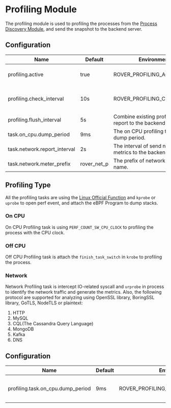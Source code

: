 # Profiling Module

The profiling module is used to profiling the processes from the [Process Discovery Module](../process_discovery/overview.md),
and send the snapshot to the backend server.

## Configuration

| Name | Default | Environment Key | Description |
|------|---------|-----------------|-------------|
| profiling.active | true | ROVER_PROFILING_ACTIVE | Is active the process profiling. |
| profiling.check_interval | 10s | ROVER_PROFILING_CHECK_INTERVAL | Check the profiling task interval. |
| profiling.flush_interval | 5s | Combine existing profiling data and report to the backend interval. |
| task.on_cpu.dump_period | 9ms | The on CPU profiling thread stack dump period. |
| task.network.report_interval | 2s | The interval of send network profiling metrics to the backend. |
| task.network.meter_prefix | rover_net_p | The prefix of network profiling metrics name. |

## Profiling Type

All the profiling tasks are using the [Linux Official Function](https://man7.org/linux/man-pages/man2/perf_event_open.2.html) and `kprobe` or `uprobe` to open perf event,
and attach the eBPF Program to dump stacks.

### On CPU

On CPU Profiling task is using `PERF_COUNT_SW_CPU_CLOCK` to profiling the process with the CPU clock.

### Off CPU

Off CPU Profiling task is attach the `finish_task_switch` in `krobe` to profiling the process.

### Network

Network Profiling task is intercept IO-related syscall and `urprobe` in process to identify the network traffic and generate the metrics.
Also, the following protocol are supported for analyzing using OpenSSL library, BoringSSL library, GoTLS, NodeTLS or plaintext:

1. HTTP
2. MySQL
3. CQL(The Cassandra Query Language)
4. MongoDB
5. Kafka
6. DNS

## Configuration

| Name | Default | Environment Key | Description |
|------|---------|-----------------|-------------|
| profiling.task.on_cpu.dump_period | 9ms | ROVER_PROFILING_TASK_ON_CPU_DUMP_PERIOD | The profiling stack dump period. |
